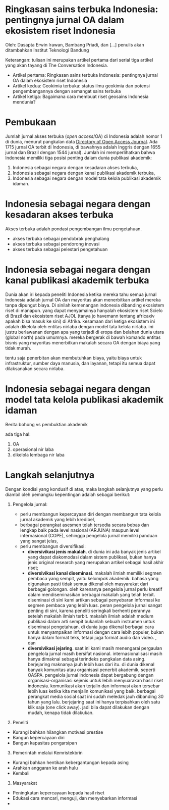 Ringkasan sains terbuka Indonesia: pentingnya jurnal OA dalam ekosistem riset Indonesia
===

Oleh: 
Dasapta Erwin Irawan, Bambang Priadi, dan [...] penulis akan ditambahkan
Institut Teknologi Bandung

Keterangan: tulisan ini merupakan artikel pertama dari serial tiga artikel yang akan tayang di The Conversation Indonesia. 

- Artikel pertama: Ringkasan sains terbuka Indonesia: pentingnya jurnal OA dalam ekosistem riset Indonesia
- Artikel kedua: Geokimia terbuka: status ilmu geokimia dan potensi pengembangannya dengan semangat sains terbuka
- Artikel ketiga: Bagaimana cara membuat riset geosains Indonesia mendunia?


# Pembukaan

Jumlah jurnal akses terbuka (_open access_/OA) di Indonesia adalah nomor 1 di dunia, menurut pangkalan data [Directory of Open Access Journal](https://doaj.org/search?source=%7B%22query%22%3A%7B%22filtered%22%3A%7B%22filter%22%3A%7B%22bool%22%3A%7B%22must%22%3A%5B%7B%22term%22%3A%7B%22_type%22%3A%22journal%22%7D%7D%5D%7D%7D%2C%22query%22%3A%7B%22match_all%22%3A%7B%7D%7D%7D%7D%7D). Ada 1715 jurnal OA terbit di Indonesia, di bawahnya adalah Inggris dengan 1655 jurnal dan Brazil dengan 1544 jurnal). Jumlah ini memperlihatkan bahwa Indonesia memiliki tiga posisi penting dalam dunia publikasi akademik:

1. Indonesia sebagai negara dengan kesadaran akses terbuka,
2. Indonesia sebagai negara dengan kanal publikasi akademik terbuka, 
3. Indonesia sebagai negara dengan model tata kelola publikasi akademik idaman. 

# Indonesia sebagai negara dengan kesadaran akses terbuka 

Akses terbuka adalah pondasi pengembangan ilmu pengetahuan.  

- akses terbuka sebagai pendobrak penghalang
- akses terbuka sebagai pendorong inovasi
- akses terbuka sebagai pelestari pengetahuan 

# Indonesia sebagai negara dengan kanal publikasi akademik terbuka

Dunia akan iri kepada peneliti Indonesia ketika mereka tahu semua jurnal Indonesia adalah jurnal OA dan mayoritas akan menerbitkan artikel mereka tanpa dipungut biaya. Di sinilah kemenangan indonesia dibanding ekosistem riset di manapun. yang dapat menyamainya hanyalah ekosistem riset Scielo di Brazil dan ekosistem riset AJOL (tanya jo havemann tentang africaxiv apakah bisa masuk ke sini) di Afrika. kesamaan dari ketiga ekosistem ini adalah dikelola oleh entitas nirlaba dengan model tata kelola nirlaba. ini justru berlawanan dengan apa yang terjadi di eropa dan belahan dunia utara (global north) pada umumnya. mereka bergerak di bawah komando entitas bisnis yang mayoritas menerbitkan makalah secara OA dengan biaya yang tidak murah. 

tentu saja penerbitan akan membutuhkan biaya, yaitu biaya untuk infrastruktur, sumber daya manusia, dan layanan, tetapi itu semua dapat dilaksanakan secara nirlaba.


# Indonesia sebagai negara dengan model tata kelola publikasi akademik idaman 

Berita bohong vs pembuktian akademik

ada tiga hal:

1. OA
2. operasional nir laba
3. dikelola lembaga nir laba

# Langkah selanjutnya

Dengan kondisi yang kondusif di atas, maka langkah selanjutnya yang perlu diambil oleh pemangku kepentingan adalah sebagai berikut:

1. Pengelola jurnal: 
	- perlu membangun kepercayaan diri dengan membangun tata kelola jurnal akademik yang lebih kredibel, 
	- berbagai perangkat asesmen telah tersedia secara bebas dan lengkap baik pada level nasional (ARJUNA) maupun level internasional (COPE), sehingga pengelola jurnal memiliki panduan yang sangat jelas,
	- perlu membangun diversifikasi: 
		- **diversivikasi jenis makalah**. di dunia ini ada banyak jenis artikel yang dapat diakomodasi dalam sistem publikasi, bukan hanya jenis original research yang merupakan artikel sebagai hasil akhir riset; 
		- **diversivikasi kanal diseminasi**. makalah ilmiah memiliki segmen pembaca yang sempit, yaitu kelompok akademik. bahasa yang digunakan pasti tidak semua dikenal oleh masyarakat dari berbagai golongan. oleh karenanya pengelola jurnal perlu kreatif dalam mendiseminasikan berbagai makalah yang telah terbit. diseminasi di sini kami artikan sebagai penyebaran informasi ke segmen pembaca yang lebih luas. peran pengelola jurnal sangat penting di sini, karena peneliti seringkali berhenti perannya setelah makalah ilmiah terbit. makalah ilmiah adalah medium publikasi dalam arti sempit bukanlah sebuah instrumen untuk diseminasi pengetahuan. di dunia juga dikenal berbagai cara untuk menyampaikan informasi dengan cara lebih populer, bukan hanya dalam format teks, tetapi juga format audio dan video. , dan 
		- **diversivikasi jejaring**. saat ini kami masih menengarai pergaulan pengelola jurnal masih bersifat nasional. internasionalisasi masih hanya dimaknai sebagai terindeks pangkalan data asing. berjejaring maknanya jauh lebih luas dari itu. di dunia dikenal banyak komunitas atau organisasi penerbit akademik, seperti OASPA. pengelola jurnal indonesia dapat bergabung dengan organisasi-organisasi sejenis untuk lebih menyuarakan hasil riset indonesia. komunikasi akan terjalin dan informasi akan tersebar lebih luas ketika kita menjalin komunikasi yang baik. berbagai perangkat media sosial saat ini sudah meledak jauh dibanding 30 tahun yang lalu. berjejaring saat ini hanya terpisahkan oleh satu klik saja (one click away). jadi bila dapat dilakukan dengan mudah, kenapa tidak dilakukan. 

2. Peneliti

* Kurangi bahkan hilangkan motivasi prestise
* Bangun kepercayaan diri 
* Bangun kapasitas pengarsipan


3. Pemerintah melalui Kemristekbrin

* Kurangi bahkan hentikan kebergantungan kepada asing
* Arahkan anggaran ke arah hulu
* Kembali 


3. Masyarakat 

* Peningkatan kepercayaan kepada hasil riset
* Edukasi cara mencari, menguji, dan menyebarkan informasi
*  









